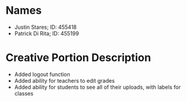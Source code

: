# Names
* Justin Stares; ID: 455418
* Patrick Di Rita; ID: 455199

# Creative Portion Description
* Added logout function
* Added ability for teachers to edit grades
* Added ability for students to see all of their uploads, with labels for classes